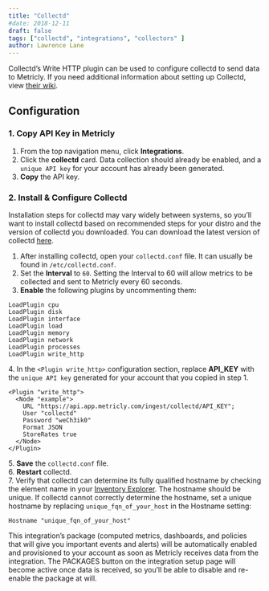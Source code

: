 ```yaml
---
title: "Collectd"
#date: 2018-12-11
draft: false
tags: ["collectd", "integrations", "collectors" ]
author: Lawrence Lane
---
```


Collectd’s Write HTTP plugin can be used to configure collectd to send data to Metricly. If you need additional information about setting up Collectd, view [their wiki](https://collectd.org/wiki/index.php/First_steps).

## Configuration

### 1. Copy API Key in Metricly

1. From the top navigation menu, click **Integrations**.
2. Click the **collectd** card. Data collection should already be enabled, and a `unique API key` for your account has already been generated.
3. **Copy** the API key.

### 2. Install & Configure Collectd
Installation steps for collectd may vary widely between systems, so you’ll want to install collectd based on recommended steps for your distro and the version of collectd you downloaded. You can download the latest version of collectd [here](https://collectd.org/download.shtml).

1. After installing collectd, open your `collectd.conf` file. It can usually be found in `/etc/collectd.conf`.
2. Set the **Interval** to `60`. Setting the Interval to 60 will allow metrics to be collected and sent to Metricly every 60 seconds.
3. **Enable** the following plugins by uncommenting them:

```
LoadPlugin cpu
LoadPlugin disk
LoadPlugin interface
LoadPlugin load
LoadPlugin memory
LoadPlugin network
LoadPlugin processes
LoadPlugin write_http
```
4\.  In the `<Plugin write_http>` configuration section, replace **API_KEY** with the `unique API key` generated for your account that you copied in step 1.

```
<Plugin "write_http">
  <Node "example">
    URL "https://api.app.metricly.com/ingest/collectd/API_KEY";
    User "collectd"
    Password "weCh3ik0"
    Format JSON
    StoreRates true
  </Node>
</Plugin>
```
5\. **Save** the `collectd.conf` file.  
6. **Restart** collectd.  
7. Verify that collectd can determine its fully qualified hostname by checking the element name in your [Inventory Explorer][1]. The hostname should be unique. If collectd cannot correctly determine the hostname, set a unique hostname by replacing `unique_fqn_of_your_host` in the Hostname setting:

```
Hostname "unique_fqn_of_your_host"
```

This integration’s package (computed metrics, dashboards, and policies that will give you important events and alerts) will be automatically enabled and provisioned to your account as soon as Metricly receives data from the integration. The PACKAGES button on the integration setup page will become active once data is received, so you’ll be able to disable and re-enable the package at will.

[1]: /data-visualization/inventory
